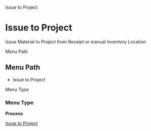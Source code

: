 
Issue to Project
# Issue to Project


Issue Material to Project from Receipt or manual Inventory Location

Menu Path
## Menu Path



- Issue to Project

Menu Type
### Menu Type

**Process**


[Issue to Project](../../functional-guide/window/process-c_project_issue.md)